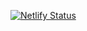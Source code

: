 [![Netlify Status](https://api.netlify.com/api/v1/badges/10bf99c8-3a94-43b3-b8f4-7fa9fca3f552/deploy-status)](https://app.netlify.com/sites/creative-biscochitos-4e257d/deploys)